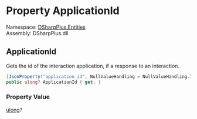 # Property ApplicationId

Namespace: [DSharpPlus.Entities](DSharpPlus.Entities.md)  
Assembly: DSharpPlus.dll

## <a id="DSharpPlus_Entities_DiscordMessage_ApplicationId"></a>ApplicationId

Gets the id of the interaction application, if a response to an interaction.

```csharp
[JsonProperty("application_id", NullValueHandling = NullValueHandling.Ignore)]
public ulong? ApplicationId { get; }
```

### Property Value

[ulong](https://learn.microsoft.com/dotnet/api/system.uint64)?

